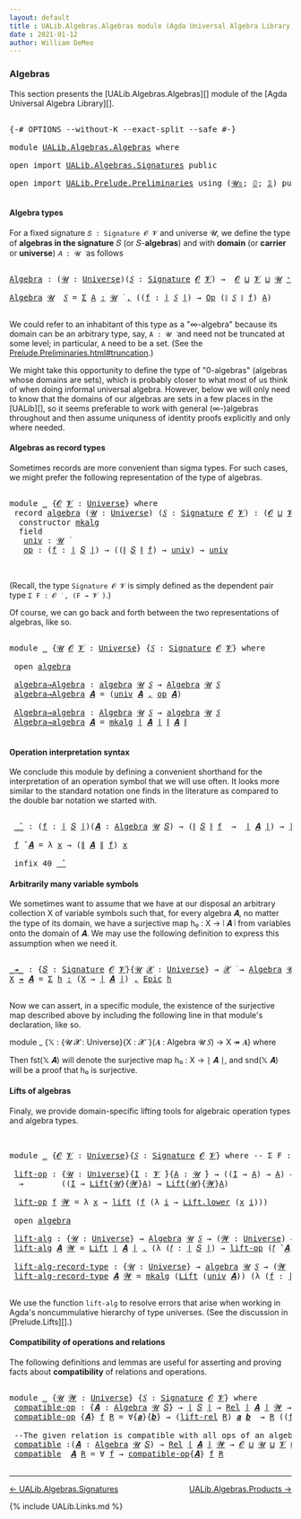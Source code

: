 ```yaml
---
layout: default
title : UALib.Algebras.Algebras module (Agda Universal Algebra Library)
date : 2021-01-12
author: William DeMeo
---
```


### <a id="algebras">Algebras</a>

This section presents the [UALib.Algebras.Algebras][] module of the [Agda Universal Algebra Library][].

<pre class="Agda">

<a id="292" class="Symbol">{-#</a> <a id="296" class="Keyword">OPTIONS</a> <a id="304" class="Pragma">--without-K</a> <a id="316" class="Pragma">--exact-split</a> <a id="330" class="Pragma">--safe</a> <a id="337" class="Symbol">#-}</a>

<a id="342" class="Keyword">module</a> <a id="349" href="UALib.Algebras.Algebras.html" class="Module">UALib.Algebras.Algebras</a> <a id="373" class="Keyword">where</a>

<a id="380" class="Keyword">open</a> <a id="385" class="Keyword">import</a> <a id="392" href="UALib.Algebras.Signatures.html" class="Module">UALib.Algebras.Signatures</a> <a id="418" class="Keyword">public</a>

<a id="426" class="Keyword">open</a> <a id="431" class="Keyword">import</a> <a id="438" href="UALib.Prelude.Preliminaries.html" class="Module">UALib.Prelude.Preliminaries</a> <a id="466" class="Keyword">using</a> <a id="472" class="Symbol">(</a><a id="473" href="universes.html#504" class="Primitive">𝓤₀</a><a id="475" class="Symbol">;</a> <a id="477" href="MGS-MLTT.html#712" class="Function">𝟘</a><a id="478" class="Symbol">;</a> <a id="480" href="MGS-MLTT.html#2482" class="Function">𝟚</a><a id="481" class="Symbol">)</a> <a id="483" class="Keyword">public</a>

</pre>


#### <a id="algebra-types">Algebra types</a>

For a fixed signature `𝑆 : Signature 𝓞 𝓥` and universe 𝓤, we define the type of **algebras in the signature** 𝑆 (or 𝑆-**algebras**) and with **domain** (or **carrier** or **universe**) `𝐴 : 𝓤 ̇` as follows

<pre class="Agda">

<a id="Algebra"></a><a id="771" href="UALib.Algebras.Algebras.html#771" class="Function">Algebra</a> <a id="779" class="Symbol">:</a> <a id="781" class="Symbol">(</a><a id="782" href="UALib.Algebras.Algebras.html#782" class="Bound">𝓤</a> <a id="784" class="Symbol">:</a> <a id="786" href="universes.html#551" class="Postulate">Universe</a><a id="794" class="Symbol">)(</a><a id="796" href="UALib.Algebras.Algebras.html#796" class="Bound">𝑆</a> <a id="798" class="Symbol">:</a> <a id="800" href="UALib.Algebras.Signatures.html#1377" class="Function">Signature</a> <a id="810" href="universes.html#613" class="Generalizable">𝓞</a> <a id="812" href="universes.html#617" class="Generalizable">𝓥</a><a id="813" class="Symbol">)</a> <a id="815" class="Symbol">→</a>  <a id="818" href="universes.html#613" class="Generalizable">𝓞</a> <a id="820" href="Agda.Primitive.html#636" class="Primitive Operator">⊔</a> <a id="822" href="universes.html#617" class="Generalizable">𝓥</a> <a id="824" href="Agda.Primitive.html#636" class="Primitive Operator">⊔</a> <a id="826" href="UALib.Algebras.Algebras.html#782" class="Bound">𝓤</a> <a id="828" href="universes.html#527" class="Primitive Operator">⁺</a> <a id="830" href="universes.html#758" class="Function Operator">̇</a>

<a id="833" href="UALib.Algebras.Algebras.html#771" class="Function">Algebra</a> <a id="841" href="UALib.Algebras.Algebras.html#841" class="Bound">𝓤</a>  <a id="844" href="UALib.Algebras.Algebras.html#844" class="Bound">𝑆</a> <a id="846" class="Symbol">=</a> <a id="848" href="MGS-MLTT.html#3074" class="Function">Σ</a> <a id="850" href="UALib.Algebras.Algebras.html#850" class="Bound">A</a> <a id="852" href="MGS-MLTT.html#3074" class="Function">꞉</a> <a id="854" href="UALib.Algebras.Algebras.html#841" class="Bound">𝓤</a> <a id="856" href="universes.html#758" class="Function Operator">̇</a> <a id="858" href="MGS-MLTT.html#3074" class="Function">,</a> <a id="860" class="Symbol">((</a><a id="862" href="UALib.Algebras.Algebras.html#862" class="Bound">f</a> <a id="864" class="Symbol">:</a> <a id="866" href="UALib.Prelude.Preliminaries.html#11658" class="Function Operator">∣</a> <a id="868" href="UALib.Algebras.Algebras.html#844" class="Bound">𝑆</a> <a id="870" href="UALib.Prelude.Preliminaries.html#11658" class="Function Operator">∣</a><a id="871" class="Symbol">)</a> <a id="873" class="Symbol">→</a> <a id="875" href="UALib.Algebras.Signatures.html#779" class="Function">Op</a> <a id="878" class="Symbol">(</a><a id="879" href="UALib.Prelude.Preliminaries.html#11736" class="Function Operator">∥</a> <a id="881" href="UALib.Algebras.Algebras.html#844" class="Bound">𝑆</a> <a id="883" href="UALib.Prelude.Preliminaries.html#11736" class="Function Operator">∥</a> <a id="885" href="UALib.Algebras.Algebras.html#862" class="Bound">f</a><a id="886" class="Symbol">)</a> <a id="888" href="UALib.Algebras.Algebras.html#850" class="Bound">A</a><a id="889" class="Symbol">)</a>

</pre>

We could refer to an inhabitant of this type as a "∞-algebra" because its domain can be an arbitrary type, say, `A : 𝓤 ̇` and need not be truncated at some level; in particular, `A` need to be a set. (See the [Prelude.Preliminaries.html#truncation](UALib.Prelude.Preliminaries.html#truncation).)

We might take this opportunity to define the type of "0-algebras" (algebras whose domains are sets), which is probably closer to what most of us think of when doing informal universal algebra.  However, below we will only need to know that the domains of our algebras are sets in a few places in the [UALib][], so it seems preferable to work with general (∞-)algebras throughout and then assume uniquness of identity proofs explicitly and only where needed.



#### <a id="algebras-as-record-types">Algebras as record types</a>

Sometimes records are more convenient than sigma types. For such cases, we might prefer the following representation of the type of algebras.

<pre class="Agda">

<a id="1887" class="Keyword">module</a> <a id="1894" href="UALib.Algebras.Algebras.html#1894" class="Module">_</a> <a id="1896" class="Symbol">{</a><a id="1897" href="UALib.Algebras.Algebras.html#1897" class="Bound">𝓞</a> <a id="1899" href="UALib.Algebras.Algebras.html#1899" class="Bound">𝓥</a> <a id="1901" class="Symbol">:</a> <a id="1903" href="universes.html#551" class="Postulate">Universe</a><a id="1911" class="Symbol">}</a> <a id="1913" class="Keyword">where</a>
 <a id="1920" class="Keyword">record</a> <a id="1927" href="UALib.Algebras.Algebras.html#1927" class="Record">algebra</a> <a id="1935" class="Symbol">(</a><a id="1936" href="UALib.Algebras.Algebras.html#1936" class="Bound">𝓤</a> <a id="1938" class="Symbol">:</a> <a id="1940" href="universes.html#551" class="Postulate">Universe</a><a id="1948" class="Symbol">)</a> <a id="1950" class="Symbol">(</a><a id="1951" href="UALib.Algebras.Algebras.html#1951" class="Bound">𝑆</a> <a id="1953" class="Symbol">:</a> <a id="1955" href="UALib.Algebras.Signatures.html#1377" class="Function">Signature</a> <a id="1965" href="UALib.Algebras.Algebras.html#1897" class="Bound">𝓞</a> <a id="1967" href="UALib.Algebras.Algebras.html#1899" class="Bound">𝓥</a><a id="1968" class="Symbol">)</a> <a id="1970" class="Symbol">:</a> <a id="1972" class="Symbol">(</a><a id="1973" href="UALib.Algebras.Algebras.html#1897" class="Bound">𝓞</a> <a id="1975" href="Agda.Primitive.html#636" class="Primitive Operator">⊔</a> <a id="1977" href="UALib.Algebras.Algebras.html#1899" class="Bound">𝓥</a> <a id="1979" href="Agda.Primitive.html#636" class="Primitive Operator">⊔</a> <a id="1981" href="UALib.Algebras.Algebras.html#1936" class="Bound">𝓤</a><a id="1982" class="Symbol">)</a> <a id="1984" href="universes.html#527" class="Primitive Operator">⁺</a> <a id="1986" href="universes.html#758" class="Function Operator">̇</a> <a id="1988" class="Keyword">where</a>
  <a id="1996" class="Keyword">constructor</a> <a id="2008" href="UALib.Algebras.Algebras.html#2008" class="InductiveConstructor">mkalg</a>
  <a id="2016" class="Keyword">field</a>
   <a id="2025" href="UALib.Algebras.Algebras.html#2025" class="Field">univ</a> <a id="2030" class="Symbol">:</a> <a id="2032" href="UALib.Algebras.Algebras.html#1936" class="Bound">𝓤</a> <a id="2034" href="universes.html#758" class="Function Operator">̇</a>
   <a id="2039" href="UALib.Algebras.Algebras.html#2039" class="Field">op</a> <a id="2042" class="Symbol">:</a> <a id="2044" class="Symbol">(</a><a id="2045" href="UALib.Algebras.Algebras.html#2045" class="Bound">f</a> <a id="2047" class="Symbol">:</a> <a id="2049" href="UALib.Prelude.Preliminaries.html#11658" class="Function Operator">∣</a> <a id="2051" href="UALib.Algebras.Algebras.html#1951" class="Bound">𝑆</a> <a id="2053" href="UALib.Prelude.Preliminaries.html#11658" class="Function Operator">∣</a><a id="2054" class="Symbol">)</a> <a id="2056" class="Symbol">→</a> <a id="2058" class="Symbol">((</a><a id="2060" href="UALib.Prelude.Preliminaries.html#11736" class="Function Operator">∥</a> <a id="2062" href="UALib.Algebras.Algebras.html#1951" class="Bound">𝑆</a> <a id="2064" href="UALib.Prelude.Preliminaries.html#11736" class="Function Operator">∥</a> <a id="2066" href="UALib.Algebras.Algebras.html#2045" class="Bound">f</a><a id="2067" class="Symbol">)</a> <a id="2069" class="Symbol">→</a> <a id="2071" href="UALib.Algebras.Algebras.html#2025" class="Field">univ</a><a id="2075" class="Symbol">)</a> <a id="2077" class="Symbol">→</a> <a id="2079" href="UALib.Algebras.Algebras.html#2025" class="Field">univ</a>


</pre>

(Recall, the type `Signature 𝓞 𝓥` is simply defined as the dependent pair type `Σ F ꞉ 𝓞 ̇ , (F → 𝓥 ̇)`.)

Of course, we can go back and forth between the two representations of algebras, like so.

<pre class="Agda">

<a id="2309" class="Keyword">module</a> <a id="2316" href="UALib.Algebras.Algebras.html#2316" class="Module">_</a> <a id="2318" class="Symbol">{</a><a id="2319" href="UALib.Algebras.Algebras.html#2319" class="Bound">𝓤</a> <a id="2321" href="UALib.Algebras.Algebras.html#2321" class="Bound">𝓞</a> <a id="2323" href="UALib.Algebras.Algebras.html#2323" class="Bound">𝓥</a> <a id="2325" class="Symbol">:</a> <a id="2327" href="universes.html#551" class="Postulate">Universe</a><a id="2335" class="Symbol">}</a> <a id="2337" class="Symbol">{</a><a id="2338" href="UALib.Algebras.Algebras.html#2338" class="Bound">𝑆</a> <a id="2340" class="Symbol">:</a> <a id="2342" href="UALib.Algebras.Signatures.html#1377" class="Function">Signature</a> <a id="2352" href="UALib.Algebras.Algebras.html#2321" class="Bound">𝓞</a> <a id="2354" href="UALib.Algebras.Algebras.html#2323" class="Bound">𝓥</a><a id="2355" class="Symbol">}</a> <a id="2357" class="Keyword">where</a>

 <a id="2365" class="Keyword">open</a> <a id="2370" href="UALib.Algebras.Algebras.html#1927" class="Module">algebra</a>

 <a id="2380" href="UALib.Algebras.Algebras.html#2380" class="Function">algebra→Algebra</a> <a id="2396" class="Symbol">:</a> <a id="2398" href="UALib.Algebras.Algebras.html#1927" class="Record">algebra</a> <a id="2406" href="UALib.Algebras.Algebras.html#2319" class="Bound">𝓤</a> <a id="2408" href="UALib.Algebras.Algebras.html#2338" class="Bound">𝑆</a> <a id="2410" class="Symbol">→</a> <a id="2412" href="UALib.Algebras.Algebras.html#771" class="Function">Algebra</a> <a id="2420" href="UALib.Algebras.Algebras.html#2319" class="Bound">𝓤</a> <a id="2422" href="UALib.Algebras.Algebras.html#2338" class="Bound">𝑆</a>
 <a id="2425" href="UALib.Algebras.Algebras.html#2380" class="Function">algebra→Algebra</a> <a id="2441" href="UALib.Algebras.Algebras.html#2441" class="Bound">𝑨</a> <a id="2443" class="Symbol">=</a> <a id="2445" class="Symbol">(</a><a id="2446" href="UALib.Algebras.Algebras.html#2025" class="Field">univ</a> <a id="2451" href="UALib.Algebras.Algebras.html#2441" class="Bound">𝑨</a> <a id="2453" href="MGS-MLTT.html#2929" class="InductiveConstructor Operator">,</a> <a id="2455" href="UALib.Algebras.Algebras.html#2039" class="Field">op</a> <a id="2458" href="UALib.Algebras.Algebras.html#2441" class="Bound">𝑨</a><a id="2459" class="Symbol">)</a>

 <a id="2463" href="UALib.Algebras.Algebras.html#2463" class="Function">Algebra→algebra</a> <a id="2479" class="Symbol">:</a> <a id="2481" href="UALib.Algebras.Algebras.html#771" class="Function">Algebra</a> <a id="2489" href="UALib.Algebras.Algebras.html#2319" class="Bound">𝓤</a> <a id="2491" href="UALib.Algebras.Algebras.html#2338" class="Bound">𝑆</a> <a id="2493" class="Symbol">→</a> <a id="2495" href="UALib.Algebras.Algebras.html#1927" class="Record">algebra</a> <a id="2503" href="UALib.Algebras.Algebras.html#2319" class="Bound">𝓤</a> <a id="2505" href="UALib.Algebras.Algebras.html#2338" class="Bound">𝑆</a>
 <a id="2508" href="UALib.Algebras.Algebras.html#2463" class="Function">Algebra→algebra</a> <a id="2524" href="UALib.Algebras.Algebras.html#2524" class="Bound">𝑨</a> <a id="2526" class="Symbol">=</a> <a id="2528" href="UALib.Algebras.Algebras.html#2008" class="InductiveConstructor">mkalg</a> <a id="2534" href="UALib.Prelude.Preliminaries.html#11658" class="Function Operator">∣</a> <a id="2536" href="UALib.Algebras.Algebras.html#2524" class="Bound">𝑨</a> <a id="2538" href="UALib.Prelude.Preliminaries.html#11658" class="Function Operator">∣</a> <a id="2540" href="UALib.Prelude.Preliminaries.html#11736" class="Function Operator">∥</a> <a id="2542" href="UALib.Algebras.Algebras.html#2524" class="Bound">𝑨</a> <a id="2544" href="UALib.Prelude.Preliminaries.html#11736" class="Function Operator">∥</a>

</pre>




#### <a id="operation-interpretation-syntax">Operation interpretation syntax</a>

We conclude this module by defining a convenient shorthand for the interpretation of an operation symbol that we will use often.  It looks more similar to the standard notation one finds in the literature as compared to the double bar notation we started with.

<pre class="Agda">

 <a id="2921" href="UALib.Algebras.Algebras.html#2921" class="Function Operator">_̂_</a> <a id="2925" class="Symbol">:</a> <a id="2927" class="Symbol">(</a><a id="2928" href="UALib.Algebras.Algebras.html#2928" class="Bound">f</a> <a id="2930" class="Symbol">:</a> <a id="2932" href="UALib.Prelude.Preliminaries.html#11658" class="Function Operator">∣</a> <a id="2934" href="UALib.Algebras.Algebras.html#2338" class="Bound">𝑆</a> <a id="2936" href="UALib.Prelude.Preliminaries.html#11658" class="Function Operator">∣</a><a id="2937" class="Symbol">)(</a><a id="2939" href="UALib.Algebras.Algebras.html#2939" class="Bound">𝑨</a> <a id="2941" class="Symbol">:</a> <a id="2943" href="UALib.Algebras.Algebras.html#771" class="Function">Algebra</a> <a id="2951" href="UALib.Algebras.Algebras.html#2319" class="Bound">𝓤</a> <a id="2953" href="UALib.Algebras.Algebras.html#2338" class="Bound">𝑆</a><a id="2954" class="Symbol">)</a> <a id="2956" class="Symbol">→</a> <a id="2958" class="Symbol">(</a><a id="2959" href="UALib.Prelude.Preliminaries.html#11736" class="Function Operator">∥</a> <a id="2961" href="UALib.Algebras.Algebras.html#2338" class="Bound">𝑆</a> <a id="2963" href="UALib.Prelude.Preliminaries.html#11736" class="Function Operator">∥</a> <a id="2965" href="UALib.Algebras.Algebras.html#2928" class="Bound">f</a>  <a id="2968" class="Symbol">→</a>  <a id="2971" href="UALib.Prelude.Preliminaries.html#11658" class="Function Operator">∣</a> <a id="2973" href="UALib.Algebras.Algebras.html#2939" class="Bound">𝑨</a> <a id="2975" href="UALib.Prelude.Preliminaries.html#11658" class="Function Operator">∣</a><a id="2976" class="Symbol">)</a> <a id="2978" class="Symbol">→</a> <a id="2980" href="UALib.Prelude.Preliminaries.html#11658" class="Function Operator">∣</a> <a id="2982" href="UALib.Algebras.Algebras.html#2939" class="Bound">𝑨</a> <a id="2984" href="UALib.Prelude.Preliminaries.html#11658" class="Function Operator">∣</a>

 <a id="2988" href="UALib.Algebras.Algebras.html#2988" class="Bound">f</a> <a id="2990" href="UALib.Algebras.Algebras.html#2921" class="Function Operator">̂</a> <a id="2992" href="UALib.Algebras.Algebras.html#2992" class="Bound">𝑨</a> <a id="2994" class="Symbol">=</a> <a id="2996" class="Symbol">λ</a> <a id="2998" href="UALib.Algebras.Algebras.html#2998" class="Bound">x</a> <a id="3000" class="Symbol">→</a> <a id="3002" class="Symbol">(</a><a id="3003" href="UALib.Prelude.Preliminaries.html#11736" class="Function Operator">∥</a> <a id="3005" href="UALib.Algebras.Algebras.html#2992" class="Bound">𝑨</a> <a id="3007" href="UALib.Prelude.Preliminaries.html#11736" class="Function Operator">∥</a> <a id="3009" href="UALib.Algebras.Algebras.html#2988" class="Bound">f</a><a id="3010" class="Symbol">)</a> <a id="3012" href="UALib.Algebras.Algebras.html#2998" class="Bound">x</a>

 <a id="3016" class="Keyword">infix</a> <a id="3022" class="Number">40</a> <a id="3025" href="UALib.Algebras.Algebras.html#2921" class="Function Operator">_̂_</a>
</pre>




#### <a id="arbitrarily-many-variable-symbols">Arbitrarily many variable symbols</a>

We sometimes want to assume that we have at our disposal an arbitrary collection X of variable symbols such that, for every algebra 𝑨, no matter the type of its domain, we have a surjective map h₀ : X → ∣ 𝑨 ∣ from variables onto the domain of 𝑨.  We may use the following definition to express this assumption when we need it.

<pre class="Agda">

<a id="_↠_"></a><a id="3472" href="UALib.Algebras.Algebras.html#3472" class="Function Operator">_↠_</a> <a id="3476" class="Symbol">:</a> <a id="3478" class="Symbol">{</a><a id="3479" href="UALib.Algebras.Algebras.html#3479" class="Bound">𝑆</a> <a id="3481" class="Symbol">:</a> <a id="3483" href="UALib.Algebras.Signatures.html#1377" class="Function">Signature</a> <a id="3493" href="universes.html#613" class="Generalizable">𝓞</a> <a id="3495" href="universes.html#617" class="Generalizable">𝓥</a><a id="3496" class="Symbol">}{</a><a id="3498" href="UALib.Algebras.Algebras.html#3498" class="Bound">𝓤</a> <a id="3500" href="UALib.Algebras.Algebras.html#3500" class="Bound">𝓧</a> <a id="3502" class="Symbol">:</a> <a id="3504" href="universes.html#551" class="Postulate">Universe</a><a id="3512" class="Symbol">}</a> <a id="3514" class="Symbol">→</a> <a id="3516" href="UALib.Algebras.Algebras.html#3500" class="Bound">𝓧</a> <a id="3518" href="universes.html#758" class="Function Operator">̇</a> <a id="3520" class="Symbol">→</a> <a id="3522" href="UALib.Algebras.Algebras.html#771" class="Function">Algebra</a> <a id="3530" href="UALib.Algebras.Algebras.html#3498" class="Bound">𝓤</a> <a id="3532" href="UALib.Algebras.Algebras.html#3479" class="Bound">𝑆</a> <a id="3534" class="Symbol">→</a> <a id="3536" href="UALib.Algebras.Algebras.html#3500" class="Bound">𝓧</a> <a id="3538" href="Agda.Primitive.html#636" class="Primitive Operator">⊔</a> <a id="3540" href="UALib.Algebras.Algebras.html#3498" class="Bound">𝓤</a> <a id="3542" href="universes.html#758" class="Function Operator">̇</a>
<a id="3544" href="UALib.Algebras.Algebras.html#3544" class="Bound">X</a> <a id="3546" href="UALib.Algebras.Algebras.html#3472" class="Function Operator">↠</a> <a id="3548" href="UALib.Algebras.Algebras.html#3548" class="Bound">𝑨</a> <a id="3550" class="Symbol">=</a> <a id="3552" href="MGS-MLTT.html#3074" class="Function">Σ</a> <a id="3554" href="UALib.Algebras.Algebras.html#3554" class="Bound">h</a> <a id="3556" href="MGS-MLTT.html#3074" class="Function">꞉</a> <a id="3558" class="Symbol">(</a><a id="3559" href="UALib.Algebras.Algebras.html#3544" class="Bound">X</a> <a id="3561" class="Symbol">→</a> <a id="3563" href="UALib.Prelude.Preliminaries.html#11658" class="Function Operator">∣</a> <a id="3565" href="UALib.Algebras.Algebras.html#3548" class="Bound">𝑨</a> <a id="3567" href="UALib.Prelude.Preliminaries.html#11658" class="Function Operator">∣</a><a id="3568" class="Symbol">)</a> <a id="3570" href="MGS-MLTT.html#3074" class="Function">,</a> <a id="3572" href="UALib.Prelude.Inverses.html#2353" class="Function">Epic</a> <a id="3577" href="UALib.Algebras.Algebras.html#3554" class="Bound">h</a>

</pre>

Now we can assert, in a specific module, the existence of the surjective map described above by including the following line in that module's declaration, like so.

module _ {𝕏 : {𝓤 𝓧 : Universe}{X : 𝓧 ̇ }(𝑨 : Algebra 𝓤 𝑆) → X ↠ 𝑨} where

Then fst(𝕏 𝑨) will denote the surjective map h₀ : X → ∣ 𝑨 ∣, and snd(𝕏 𝑨) will be a proof that h₀ is surjective.




#### <a id="lifts-of-algebras">Lifts of algebras</a>

Finaly, we provide domain-specific lifting tools for algebraic operation types and algebra types.
<pre class="Agda">


<a id="4115" class="Keyword">module</a> <a id="4122" href="UALib.Algebras.Algebras.html#4122" class="Module">_</a> <a id="4124" class="Symbol">{</a><a id="4125" href="UALib.Algebras.Algebras.html#4125" class="Bound">𝓞</a> <a id="4127" href="UALib.Algebras.Algebras.html#4127" class="Bound">𝓥</a> <a id="4129" class="Symbol">:</a> <a id="4131" href="universes.html#551" class="Postulate">Universe</a><a id="4139" class="Symbol">}{</a><a id="4141" href="UALib.Algebras.Algebras.html#4141" class="Bound">𝑆</a> <a id="4143" class="Symbol">:</a> <a id="4145" href="UALib.Algebras.Signatures.html#1377" class="Function">Signature</a> <a id="4155" href="UALib.Algebras.Algebras.html#4125" class="Bound">𝓞</a> <a id="4157" href="UALib.Algebras.Algebras.html#4127" class="Bound">𝓥</a><a id="4158" class="Symbol">}</a> <a id="4160" class="Keyword">where</a> <a id="4166" class="Comment">-- Σ F ꞉ 𝓞 ̇ , ( F → 𝓥 ̇)} where</a>

 <a id="4201" href="UALib.Algebras.Algebras.html#4201" class="Function">lift-op</a> <a id="4209" class="Symbol">:</a> <a id="4211" class="Symbol">{</a><a id="4212" href="UALib.Algebras.Algebras.html#4212" class="Bound">𝓤</a> <a id="4214" class="Symbol">:</a> <a id="4216" href="universes.html#551" class="Postulate">Universe</a><a id="4224" class="Symbol">}{</a><a id="4226" href="UALib.Algebras.Algebras.html#4226" class="Bound">I</a> <a id="4228" class="Symbol">:</a> <a id="4230" href="UALib.Algebras.Algebras.html#4127" class="Bound">𝓥</a> <a id="4232" href="universes.html#758" class="Function Operator">̇</a><a id="4233" class="Symbol">}{</a><a id="4235" href="UALib.Algebras.Algebras.html#4235" class="Bound">A</a> <a id="4237" class="Symbol">:</a> <a id="4239" href="UALib.Algebras.Algebras.html#4212" class="Bound">𝓤</a> <a id="4241" href="universes.html#758" class="Function Operator">̇</a><a id="4242" class="Symbol">}</a> <a id="4244" class="Symbol">→</a> <a id="4246" class="Symbol">((</a><a id="4248" href="UALib.Algebras.Algebras.html#4226" class="Bound">I</a> <a id="4250" class="Symbol">→</a> <a id="4252" href="UALib.Algebras.Algebras.html#4235" class="Bound">A</a><a id="4253" class="Symbol">)</a> <a id="4255" class="Symbol">→</a> <a id="4257" href="UALib.Algebras.Algebras.html#4235" class="Bound">A</a><a id="4258" class="Symbol">)</a> <a id="4260" class="Symbol">→</a> <a id="4262" class="Symbol">(</a><a id="4263" href="UALib.Algebras.Algebras.html#4263" class="Bound">𝓦</a> <a id="4265" class="Symbol">:</a> <a id="4267" href="universes.html#551" class="Postulate">Universe</a><a id="4275" class="Symbol">)</a>
  <a id="4279" class="Symbol">→</a>        <a id="4288" class="Symbol">((</a><a id="4290" href="UALib.Algebras.Algebras.html#4226" class="Bound">I</a> <a id="4292" class="Symbol">→</a> <a id="4294" href="UALib.Prelude.Lifts.html#2430" class="Record">Lift</a><a id="4298" class="Symbol">{</a><a id="4299" href="UALib.Algebras.Algebras.html#4212" class="Bound">𝓤</a><a id="4300" class="Symbol">}{</a><a id="4302" href="UALib.Algebras.Algebras.html#4263" class="Bound">𝓦</a><a id="4303" class="Symbol">}</a><a id="4304" href="UALib.Algebras.Algebras.html#4235" class="Bound">A</a><a id="4305" class="Symbol">)</a> <a id="4307" class="Symbol">→</a> <a id="4309" href="UALib.Prelude.Lifts.html#2430" class="Record">Lift</a><a id="4313" class="Symbol">{</a><a id="4314" href="UALib.Algebras.Algebras.html#4212" class="Bound">𝓤</a><a id="4315" class="Symbol">}{</a><a id="4317" href="UALib.Algebras.Algebras.html#4263" class="Bound">𝓦</a><a id="4318" class="Symbol">}</a><a id="4319" href="UALib.Algebras.Algebras.html#4235" class="Bound">A</a><a id="4320" class="Symbol">)</a>

 <a id="4324" href="UALib.Algebras.Algebras.html#4201" class="Function">lift-op</a> <a id="4332" href="UALib.Algebras.Algebras.html#4332" class="Bound">f</a> <a id="4334" href="UALib.Algebras.Algebras.html#4334" class="Bound">𝓦</a> <a id="4336" class="Symbol">=</a> <a id="4338" class="Symbol">λ</a> <a id="4340" href="UALib.Algebras.Algebras.html#4340" class="Bound">x</a> <a id="4342" class="Symbol">→</a> <a id="4344" href="UALib.Prelude.Lifts.html#2492" class="InductiveConstructor">lift</a> <a id="4349" class="Symbol">(</a><a id="4350" href="UALib.Algebras.Algebras.html#4332" class="Bound">f</a> <a id="4352" class="Symbol">(λ</a> <a id="4355" href="UALib.Algebras.Algebras.html#4355" class="Bound">i</a> <a id="4357" class="Symbol">→</a> <a id="4359" href="UALib.Prelude.Lifts.html#2504" class="Field">Lift.lower</a> <a id="4370" class="Symbol">(</a><a id="4371" href="UALib.Algebras.Algebras.html#4340" class="Bound">x</a> <a id="4373" href="UALib.Algebras.Algebras.html#4355" class="Bound">i</a><a id="4374" class="Symbol">)))</a>

 <a id="4380" class="Keyword">open</a> <a id="4385" href="UALib.Algebras.Algebras.html#1927" class="Module">algebra</a>

 <a id="4395" href="UALib.Algebras.Algebras.html#4395" class="Function">lift-alg</a> <a id="4404" class="Symbol">:</a> <a id="4406" class="Symbol">{</a><a id="4407" href="UALib.Algebras.Algebras.html#4407" class="Bound">𝓤</a> <a id="4409" class="Symbol">:</a> <a id="4411" href="universes.html#551" class="Postulate">Universe</a><a id="4419" class="Symbol">}</a> <a id="4421" class="Symbol">→</a> <a id="4423" href="UALib.Algebras.Algebras.html#771" class="Function">Algebra</a> <a id="4431" href="UALib.Algebras.Algebras.html#4407" class="Bound">𝓤</a> <a id="4433" href="UALib.Algebras.Algebras.html#4141" class="Bound">𝑆</a> <a id="4435" class="Symbol">→</a> <a id="4437" class="Symbol">(</a><a id="4438" href="UALib.Algebras.Algebras.html#4438" class="Bound">𝓦</a> <a id="4440" class="Symbol">:</a> <a id="4442" href="universes.html#551" class="Postulate">Universe</a><a id="4450" class="Symbol">)</a> <a id="4452" class="Symbol">→</a> <a id="4454" href="UALib.Algebras.Algebras.html#771" class="Function">Algebra</a> <a id="4462" class="Symbol">(</a><a id="4463" href="UALib.Algebras.Algebras.html#4407" class="Bound">𝓤</a> <a id="4465" href="Agda.Primitive.html#636" class="Primitive Operator">⊔</a> <a id="4467" href="UALib.Algebras.Algebras.html#4438" class="Bound">𝓦</a><a id="4468" class="Symbol">)</a> <a id="4470" href="UALib.Algebras.Algebras.html#4141" class="Bound">𝑆</a>
 <a id="4473" href="UALib.Algebras.Algebras.html#4395" class="Function">lift-alg</a> <a id="4482" href="UALib.Algebras.Algebras.html#4482" class="Bound">𝑨</a> <a id="4484" href="UALib.Algebras.Algebras.html#4484" class="Bound">𝓦</a> <a id="4486" class="Symbol">=</a> <a id="4488" href="UALib.Prelude.Lifts.html#2430" class="Record">Lift</a> <a id="4493" href="UALib.Prelude.Preliminaries.html#11658" class="Function Operator">∣</a> <a id="4495" href="UALib.Algebras.Algebras.html#4482" class="Bound">𝑨</a> <a id="4497" href="UALib.Prelude.Preliminaries.html#11658" class="Function Operator">∣</a> <a id="4499" href="MGS-MLTT.html#2929" class="InductiveConstructor Operator">,</a> <a id="4501" class="Symbol">(λ</a> <a id="4504" class="Symbol">(</a><a id="4505" href="UALib.Algebras.Algebras.html#4505" class="Bound">𝑓</a> <a id="4507" class="Symbol">:</a> <a id="4509" href="UALib.Prelude.Preliminaries.html#11658" class="Function Operator">∣</a> <a id="4511" href="UALib.Algebras.Algebras.html#4141" class="Bound">𝑆</a> <a id="4513" href="UALib.Prelude.Preliminaries.html#11658" class="Function Operator">∣</a><a id="4514" class="Symbol">)</a> <a id="4516" class="Symbol">→</a> <a id="4518" href="UALib.Algebras.Algebras.html#4201" class="Function">lift-op</a> <a id="4526" class="Symbol">(</a><a id="4527" href="UALib.Algebras.Algebras.html#4505" class="Bound">𝑓</a> <a id="4529" href="UALib.Algebras.Algebras.html#2921" class="Function Operator">̂</a> <a id="4531" href="UALib.Algebras.Algebras.html#4482" class="Bound">𝑨</a><a id="4532" class="Symbol">)</a> <a id="4534" href="UALib.Algebras.Algebras.html#4484" class="Bound">𝓦</a><a id="4535" class="Symbol">)</a>

 <a id="4539" href="UALib.Algebras.Algebras.html#4539" class="Function">lift-alg-record-type</a> <a id="4560" class="Symbol">:</a> <a id="4562" class="Symbol">{</a><a id="4563" href="UALib.Algebras.Algebras.html#4563" class="Bound">𝓤</a> <a id="4565" class="Symbol">:</a> <a id="4567" href="universes.html#551" class="Postulate">Universe</a><a id="4575" class="Symbol">}</a> <a id="4577" class="Symbol">→</a> <a id="4579" href="UALib.Algebras.Algebras.html#1927" class="Record">algebra</a> <a id="4587" href="UALib.Algebras.Algebras.html#4563" class="Bound">𝓤</a> <a id="4589" href="UALib.Algebras.Algebras.html#4141" class="Bound">𝑆</a> <a id="4591" class="Symbol">→</a> <a id="4593" class="Symbol">(</a><a id="4594" href="UALib.Algebras.Algebras.html#4594" class="Bound">𝓦</a> <a id="4596" class="Symbol">:</a> <a id="4598" href="universes.html#551" class="Postulate">Universe</a><a id="4606" class="Symbol">)</a> <a id="4608" class="Symbol">→</a> <a id="4610" href="UALib.Algebras.Algebras.html#1927" class="Record">algebra</a> <a id="4618" class="Symbol">(</a><a id="4619" href="UALib.Algebras.Algebras.html#4563" class="Bound">𝓤</a> <a id="4621" href="Agda.Primitive.html#636" class="Primitive Operator">⊔</a> <a id="4623" href="UALib.Algebras.Algebras.html#4594" class="Bound">𝓦</a><a id="4624" class="Symbol">)</a> <a id="4626" href="UALib.Algebras.Algebras.html#4141" class="Bound">𝑆</a>
 <a id="4629" href="UALib.Algebras.Algebras.html#4539" class="Function">lift-alg-record-type</a> <a id="4650" href="UALib.Algebras.Algebras.html#4650" class="Bound">𝑨</a> <a id="4652" href="UALib.Algebras.Algebras.html#4652" class="Bound">𝓦</a> <a id="4654" class="Symbol">=</a> <a id="4656" href="UALib.Algebras.Algebras.html#2008" class="InductiveConstructor">mkalg</a> <a id="4662" class="Symbol">(</a><a id="4663" href="UALib.Prelude.Lifts.html#2430" class="Record">Lift</a> <a id="4668" class="Symbol">(</a><a id="4669" href="UALib.Algebras.Algebras.html#2025" class="Field">univ</a> <a id="4674" href="UALib.Algebras.Algebras.html#4650" class="Bound">𝑨</a><a id="4675" class="Symbol">))</a> <a id="4678" class="Symbol">(λ</a> <a id="4681" class="Symbol">(</a><a id="4682" href="UALib.Algebras.Algebras.html#4682" class="Bound">f</a> <a id="4684" class="Symbol">:</a> <a id="4686" href="UALib.Prelude.Preliminaries.html#11658" class="Function Operator">∣</a> <a id="4688" href="UALib.Algebras.Algebras.html#4141" class="Bound">𝑆</a> <a id="4690" href="UALib.Prelude.Preliminaries.html#11658" class="Function Operator">∣</a><a id="4691" class="Symbol">)</a> <a id="4693" class="Symbol">→</a> <a id="4695" href="UALib.Algebras.Algebras.html#4201" class="Function">lift-op</a> <a id="4703" class="Symbol">((</a><a id="4705" href="UALib.Algebras.Algebras.html#2039" class="Field">op</a> <a id="4708" href="UALib.Algebras.Algebras.html#4650" class="Bound">𝑨</a><a id="4709" class="Symbol">)</a> <a id="4711" href="UALib.Algebras.Algebras.html#4682" class="Bound">f</a><a id="4712" class="Symbol">)</a> <a id="4714" href="UALib.Algebras.Algebras.html#4652" class="Bound">𝓦</a><a id="4715" class="Symbol">)</a>

</pre>

We use the function `lift-alg` to resolve errors that arise when working in Agda's noncummulative hierarchy of type universes. (See the discussion in [Prelude.Lifts][].)




#### <a id="compatibility-of-operations-and-relations">Compatibility of operations and relations</a>

The following definitions and lemmas are useful for asserting and proving facts about **compatibility** of relations and operations.

<pre class="Agda">

<a id="5154" class="Keyword">module</a> <a id="5161" href="UALib.Algebras.Algebras.html#5161" class="Module">_</a> <a id="5163" class="Symbol">{</a><a id="5164" href="UALib.Algebras.Algebras.html#5164" class="Bound">𝓤</a> <a id="5166" href="UALib.Algebras.Algebras.html#5166" class="Bound">𝓦</a> <a id="5168" class="Symbol">:</a> <a id="5170" href="universes.html#551" class="Postulate">Universe</a><a id="5178" class="Symbol">}</a> <a id="5180" class="Symbol">{</a><a id="5181" href="UALib.Algebras.Algebras.html#5181" class="Bound">𝑆</a> <a id="5183" class="Symbol">:</a> <a id="5185" href="UALib.Algebras.Signatures.html#1377" class="Function">Signature</a> <a id="5195" href="universes.html#613" class="Generalizable">𝓞</a> <a id="5197" href="universes.html#617" class="Generalizable">𝓥</a><a id="5198" class="Symbol">}</a> <a id="5200" class="Keyword">where</a>
 <a id="5207" href="UALib.Algebras.Algebras.html#5207" class="Function">compatible-op</a> <a id="5221" class="Symbol">:</a> <a id="5223" class="Symbol">{</a><a id="5224" href="UALib.Algebras.Algebras.html#5224" class="Bound">𝑨</a> <a id="5226" class="Symbol">:</a> <a id="5228" href="UALib.Algebras.Algebras.html#771" class="Function">Algebra</a> <a id="5236" href="UALib.Algebras.Algebras.html#5164" class="Bound">𝓤</a> <a id="5238" href="UALib.Algebras.Algebras.html#5181" class="Bound">𝑆</a><a id="5239" class="Symbol">}</a> <a id="5241" class="Symbol">→</a> <a id="5243" href="UALib.Prelude.Preliminaries.html#11658" class="Function Operator">∣</a> <a id="5245" href="UALib.Algebras.Algebras.html#5181" class="Bound">𝑆</a> <a id="5247" href="UALib.Prelude.Preliminaries.html#11658" class="Function Operator">∣</a> <a id="5249" class="Symbol">→</a> <a id="5251" href="UALib.Relations.Binary.html#1475" class="Function">Rel</a> <a id="5255" href="UALib.Prelude.Preliminaries.html#11658" class="Function Operator">∣</a> <a id="5257" href="UALib.Algebras.Algebras.html#5224" class="Bound">𝑨</a> <a id="5259" href="UALib.Prelude.Preliminaries.html#11658" class="Function Operator">∣</a> <a id="5261" href="UALib.Algebras.Algebras.html#5166" class="Bound">𝓦</a> <a id="5263" class="Symbol">→</a> <a id="5265" href="UALib.Algebras.Algebras.html#5164" class="Bound">𝓤</a> <a id="5267" href="Agda.Primitive.html#636" class="Primitive Operator">⊔</a> <a id="5269" href="UALib.Algebras.Algebras.html#5197" class="Bound">𝓥</a> <a id="5271" href="Agda.Primitive.html#636" class="Primitive Operator">⊔</a> <a id="5273" href="UALib.Algebras.Algebras.html#5166" class="Bound">𝓦</a> <a id="5275" href="universes.html#758" class="Function Operator">̇</a>
 <a id="5278" href="UALib.Algebras.Algebras.html#5207" class="Function">compatible-op</a> <a id="5292" class="Symbol">{</a><a id="5293" href="UALib.Algebras.Algebras.html#5293" class="Bound">𝑨</a><a id="5294" class="Symbol">}</a> <a id="5296" href="UALib.Algebras.Algebras.html#5296" class="Bound">f</a> <a id="5298" href="UALib.Algebras.Algebras.html#5298" class="Bound">R</a> <a id="5300" class="Symbol">=</a> <a id="5302" class="Symbol">∀{</a><a id="5304" href="UALib.Algebras.Algebras.html#5304" class="Bound">𝒂</a><a id="5305" class="Symbol">}{</a><a id="5307" href="UALib.Algebras.Algebras.html#5307" class="Bound">𝒃</a><a id="5308" class="Symbol">}</a> <a id="5310" class="Symbol">→</a> <a id="5312" class="Symbol">(</a><a id="5313" href="UALib.Relations.Quotients.html#7185" class="Function">lift-rel</a> <a id="5322" href="UALib.Algebras.Algebras.html#5298" class="Bound">R</a><a id="5323" class="Symbol">)</a> <a id="5325" href="UALib.Algebras.Algebras.html#5304" class="Bound">𝒂</a> <a id="5327" href="UALib.Algebras.Algebras.html#5307" class="Bound">𝒃</a>  <a id="5330" class="Symbol">→</a> <a id="5332" href="UALib.Algebras.Algebras.html#5298" class="Bound">R</a> <a id="5334" class="Symbol">((</a><a id="5336" href="UALib.Algebras.Algebras.html#5296" class="Bound">f</a> <a id="5338" href="UALib.Algebras.Algebras.html#2921" class="Function Operator">̂</a> <a id="5340" href="UALib.Algebras.Algebras.html#5293" class="Bound">𝑨</a><a id="5341" class="Symbol">)</a> <a id="5343" href="UALib.Algebras.Algebras.html#5304" class="Bound">𝒂</a><a id="5344" class="Symbol">)</a> <a id="5346" class="Symbol">((</a><a id="5348" href="UALib.Algebras.Algebras.html#5296" class="Bound">f</a> <a id="5350" href="UALib.Algebras.Algebras.html#2921" class="Function Operator">̂</a> <a id="5352" href="UALib.Algebras.Algebras.html#5293" class="Bound">𝑨</a><a id="5353" class="Symbol">)</a> <a id="5355" href="UALib.Algebras.Algebras.html#5307" class="Bound">𝒃</a><a id="5356" class="Symbol">)</a>

 <a id="5360" class="Comment">--The given relation is compatible with all ops of an algebra.</a>
 <a id="5424" href="UALib.Algebras.Algebras.html#5424" class="Function">compatible</a> <a id="5435" class="Symbol">:(</a><a id="5437" href="UALib.Algebras.Algebras.html#5437" class="Bound">𝑨</a> <a id="5439" class="Symbol">:</a> <a id="5441" href="UALib.Algebras.Algebras.html#771" class="Function">Algebra</a> <a id="5449" href="UALib.Algebras.Algebras.html#5164" class="Bound">𝓤</a> <a id="5451" href="UALib.Algebras.Algebras.html#5181" class="Bound">𝑆</a><a id="5452" class="Symbol">)</a> <a id="5454" class="Symbol">→</a> <a id="5456" href="UALib.Relations.Binary.html#1475" class="Function">Rel</a> <a id="5460" href="UALib.Prelude.Preliminaries.html#11658" class="Function Operator">∣</a> <a id="5462" href="UALib.Algebras.Algebras.html#5437" class="Bound">𝑨</a> <a id="5464" href="UALib.Prelude.Preliminaries.html#11658" class="Function Operator">∣</a> <a id="5466" href="UALib.Algebras.Algebras.html#5166" class="Bound">𝓦</a> <a id="5468" class="Symbol">→</a> <a id="5470" href="UALib.Algebras.Algebras.html#5195" class="Bound">𝓞</a> <a id="5472" href="Agda.Primitive.html#636" class="Primitive Operator">⊔</a> <a id="5474" href="UALib.Algebras.Algebras.html#5164" class="Bound">𝓤</a> <a id="5476" href="Agda.Primitive.html#636" class="Primitive Operator">⊔</a> <a id="5478" href="UALib.Algebras.Algebras.html#5197" class="Bound">𝓥</a> <a id="5480" href="Agda.Primitive.html#636" class="Primitive Operator">⊔</a> <a id="5482" href="UALib.Algebras.Algebras.html#5166" class="Bound">𝓦</a> <a id="5484" href="universes.html#758" class="Function Operator">̇</a>
 <a id="5487" href="UALib.Algebras.Algebras.html#5424" class="Function">compatible</a>  <a id="5499" href="UALib.Algebras.Algebras.html#5499" class="Bound">𝑨</a> <a id="5501" href="UALib.Algebras.Algebras.html#5501" class="Bound">R</a> <a id="5503" class="Symbol">=</a> <a id="5505" class="Symbol">∀</a> <a id="5507" href="UALib.Algebras.Algebras.html#5507" class="Bound">f</a> <a id="5509" class="Symbol">→</a> <a id="5511" href="UALib.Algebras.Algebras.html#5207" class="Function">compatible-op</a><a id="5524" class="Symbol">{</a><a id="5525" href="UALib.Algebras.Algebras.html#5499" class="Bound">𝑨</a><a id="5526" class="Symbol">}</a> <a id="5528" href="UALib.Algebras.Algebras.html#5507" class="Bound">f</a> <a id="5530" href="UALib.Algebras.Algebras.html#5501" class="Bound">R</a>

</pre>


--------------------------------------

[← UALib.Algebras.Signatures](UALib.Algebras.Signatures.html)
<span style="float:right;">[UALib.Algebras.Products →](UALib.Algebras.Products.html)</span>


{% include UALib.Links.md %}
